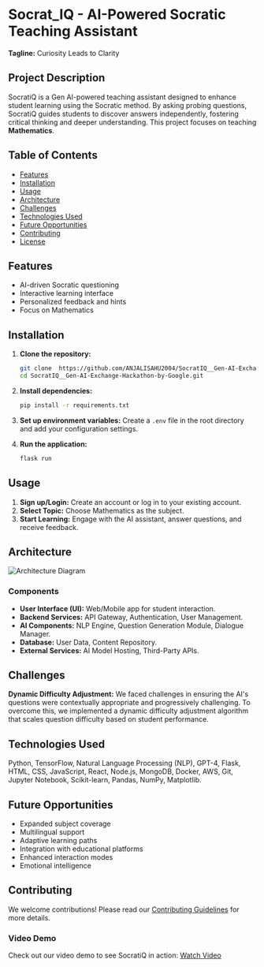 
# Socrat_IQ - AI-Powered Socratic Teaching Assistant

**Tagline:** Curiosity Leads to Clarity

## Project Description
SocratiQ is a Gen AI-powered teaching assistant designed to enhance student learning using the Socratic method. By asking probing questions, SocratiQ guides students to discover answers independently, fostering critical thinking and deeper understanding. This project focuses on teaching **Mathematics**.

## Table of Contents
- [Features](#features)
- [Installation](#installation)
- [Usage](#usage)
- [Architecture](#architecture)
- [Challenges](#challenges)
- [Technologies Used](#technologies-used)
- [Future Opportunities](#future-opportunities)
- [Contributing](#contributing)
- [License](#license)

## Features
- AI-driven Socratic questioning
- Interactive learning interface
- Personalized feedback and hints
- Focus on Mathematics

## Installation
1. **Clone the repository:**
   ```bash
   git clone  https://github.com/ANJALISAHU2004/SocratIQ__Gen-AI-Exchange-Hackathon-by-Google.git
   cd SocratIQ__Gen-AI-Exchange-Hackathon-by-Google.git
   ```

2. **Install dependencies:**
   ```bash
   pip install -r requirements.txt
   ```

3. **Set up environment variables:**
   Create a `.env` file in the root directory and add your configuration settings.

4. **Run the application:**
   ```bash
   flask run
   ```

## Usage
1. **Sign up/Login:** Create an account or log in to your existing account.
2. **Select Topic:** Choose Mathematics as the subject.
3. **Start Learning:** Engage with the AI assistant, answer questions, and receive feedback.

## Architecture
![Architecture Diagram](path/to/architecture-diagram.png)

### Components
- **User Interface (UI):** Web/Mobile app for student interaction.
- **Backend Services:** API Gateway, Authentication, User Management.
- **AI Components:** NLP Engine, Question Generation Module, Dialogue Manager.
- **Database:** User Data, Content Repository.
- **External Services:** AI Model Hosting, Third-Party APIs.

## Challenges
**Dynamic Difficulty Adjustment:**
We faced challenges in ensuring the AI's questions were contextually appropriate and progressively challenging. To overcome this, we implemented a dynamic difficulty adjustment algorithm that scales question difficulty based on student performance.

## Technologies Used
Python, TensorFlow, Natural Language Processing (NLP), GPT-4, Flask, HTML, CSS, JavaScript, React, Node.js, MongoDB, Docker, AWS, Git, Jupyter Notebook, Scikit-learn, Pandas, NumPy, Matplotlib.

## Future Opportunities
- Expanded subject coverage
- Multilingual support
- Adaptive learning paths
- Integration with educational platforms
- Enhanced interaction modes
- Emotional intelligence

## Contributing
We welcome contributions! Please read our [Contributing Guidelines](CONTRIBUTING.md) for more details.





### Video Demo
Check out our video demo to see SocratiQ in action: [Watch Video](https://drive.google.com/drive/folders/1y2evE8HP2LGVCsPtGRLsfzSDdq1vJO1y?usp=drive_link)
```

